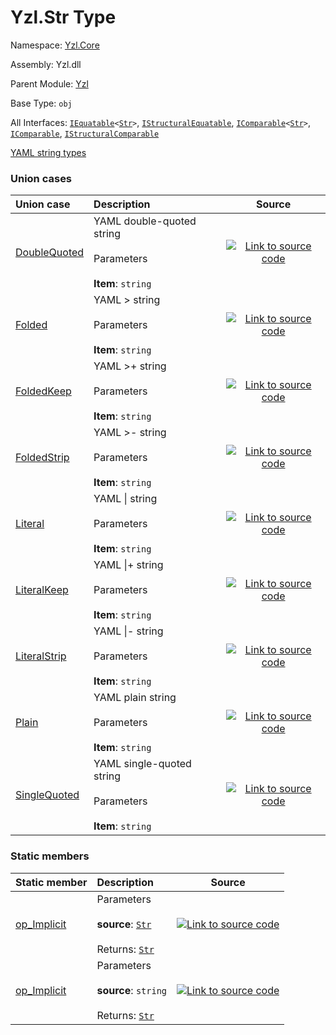 # Yzl.Str Type

Namespace: [Yzl.Core](https://queil.github.io/yzl/reference/yzl-core)

Assembly: Yzl.dll

Parent Module: [Yzl](https://queil.github.io/yzl/reference/yzl-core-yzl)

Base Type: <code>obj</code>

All Interfaces: <code><span><a href="https://docs.microsoft.com/dotnet/api/system.iequatable-1">IEquatable</a>&lt;<a href="https://queil.github.io/yzl/reference/yzl-core-yzl-str">Str</a>&gt;</span></code>, <code><a href="https://docs.microsoft.com/dotnet/api/system.collections.istructuralequatable">IStructuralEquatable</a></code>, <code><span><a href="https://docs.microsoft.com/dotnet/api/system.icomparable-1">IComparable</a>&lt;<a href="https://queil.github.io/yzl/reference/yzl-core-yzl-str">Str</a>&gt;</span></code>, <code><a href="https://docs.microsoft.com/dotnet/api/system.icomparable">IComparable</a></code>, <code><a href="https://docs.microsoft.com/dotnet/api/system.collections.istructuralcomparable">IStructuralComparable</a></code>

[YAML string types](https://yaml-multiline.info/)

### Union cases

Union case | Description | Source
:--- | :--- | :---:
[DoubleQuoted](#DoubleQuoted)&#32; | YAML double-quoted string<br />&#32;<br />Parameters&#32;<br />&#32;&#32;<br />**Item**: <code>string</code>&#32;<br />&#32;&#32; | [![Link to source code](https://queil.github.io/yzl/content/img/github.png)](https://github.com/queil/yzl/tree/master/src/Yzl.fs#L23-23)&#32;
[Folded](#Folded)&#32; | YAML > string<br />&#32;<br />Parameters&#32;<br />&#32;&#32;<br />**Item**: <code>string</code>&#32;<br />&#32;&#32; | [![Link to source code](https://queil.github.io/yzl/content/img/github.png)](https://github.com/queil/yzl/tree/master/src/Yzl.fs#L25-25)&#32;
[FoldedKeep](#FoldedKeep)&#32; | YAML >+ string<br />&#32;<br />Parameters&#32;<br />&#32;&#32;<br />**Item**: <code>string</code>&#32;<br />&#32;&#32; | [![Link to source code](https://queil.github.io/yzl/content/img/github.png)](https://github.com/queil/yzl/tree/master/src/Yzl.fs#L29-29)&#32;
[FoldedStrip](#FoldedStrip)&#32; | YAML >- string<br />&#32;<br />Parameters&#32;<br />&#32;&#32;<br />**Item**: <code>string</code>&#32;<br />&#32;&#32; | [![Link to source code](https://queil.github.io/yzl/content/img/github.png)](https://github.com/queil/yzl/tree/master/src/Yzl.fs#L27-27)&#32;
[Literal](#Literal)&#32; | YAML &#124; string<br />&#32;<br />Parameters&#32;<br />&#32;&#32;<br />**Item**: <code>string</code>&#32;<br />&#32;&#32; | [![Link to source code](https://queil.github.io/yzl/content/img/github.png)](https://github.com/queil/yzl/tree/master/src/Yzl.fs#L31-31)&#32;
[LiteralKeep](#LiteralKeep)&#32; | YAML &#124;+ string<br />&#32;<br />Parameters&#32;<br />&#32;&#32;<br />**Item**: <code>string</code>&#32;<br />&#32;&#32; | [![Link to source code](https://queil.github.io/yzl/content/img/github.png)](https://github.com/queil/yzl/tree/master/src/Yzl.fs#L35-35)&#32;
[LiteralStrip](#LiteralStrip)&#32; | YAML &#124;- string<br />&#32;<br />Parameters&#32;<br />&#32;&#32;<br />**Item**: <code>string</code>&#32;<br />&#32;&#32; | [![Link to source code](https://queil.github.io/yzl/content/img/github.png)](https://github.com/queil/yzl/tree/master/src/Yzl.fs#L33-33)&#32;
[Plain](#Plain)&#32; | YAML plain string<br />&#32;<br />Parameters&#32;<br />&#32;&#32;<br />**Item**: <code>string</code>&#32;<br />&#32;&#32; | [![Link to source code](https://queil.github.io/yzl/content/img/github.png)](https://github.com/queil/yzl/tree/master/src/Yzl.fs#L19-19)&#32;
[SingleQuoted](#SingleQuoted)&#32; | YAML single-quoted string<br />&#32;<br />Parameters&#32;<br />&#32;&#32;<br />**Item**: <code>string</code>&#32;<br />&#32;&#32; | [![Link to source code](https://queil.github.io/yzl/content/img/github.png)](https://github.com/queil/yzl/tree/master/src/Yzl.fs#L21-21)&#32;


### Static members

Static member | Description | Source
:--- | :--- | :---:
[op_Implicit](#op_Implicit)&#32; | Parameters&#32;<br />&#32;&#32;<br />**source**: <code><a href="https://queil.github.io/yzl/reference/yzl-core-yzl-str">Str</a></code>&#32;<br />&#32;&#32;<br />Returns: <code><a href="https://queil.github.io/yzl/reference/yzl-core-yzl-str">Str</a></code><br />&#32; | [![Link to source code](https://queil.github.io/yzl/content/img/github.png)](https://github.com/queil/yzl/tree/master/src/Yzl.fs#L38-38)&#32;
[op_Implicit](#op_Implicit)&#32; | Parameters&#32;<br />&#32;&#32;<br />**source**: <code>string</code>&#32;<br />&#32;&#32;<br />Returns: <code><a href="https://queil.github.io/yzl/reference/yzl-core-yzl-str">Str</a></code><br />&#32; | [![Link to source code](https://queil.github.io/yzl/content/img/github.png)](https://github.com/queil/yzl/tree/master/src/Yzl.fs#L37-37)&#32;



